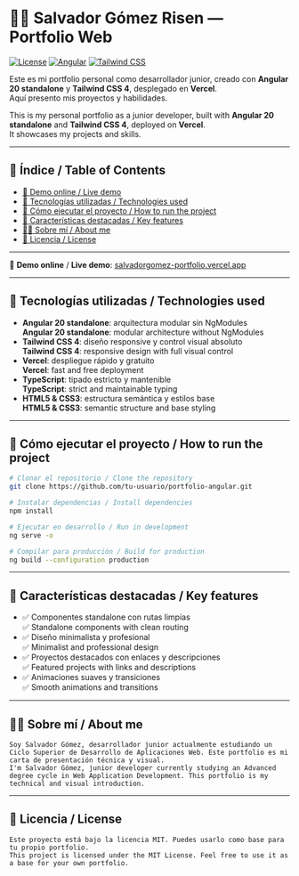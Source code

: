 # 🧑‍💻 Salvador Gómez Risen — Portfolio Web  

[![License](https://img.shields.io/badge/license-MIT-blue)](LICENSE)
[![Angular](https://img.shields.io/badge/angular-v20-DD0031?logo=angular&logoColor=white)]()
[![Tailwind CSS](https://img.shields.io/badge/tailwindcss-v4-06B6D4?logo=tailwindcss&logoColor=white)]()


Este es mi portfolio personal como desarrollador junior, creado con **Angular 20 standalone** y **Tailwind CSS 4**, desplegado en **Vercel**.  
Aquí presento mis proyectos y habilidades.

This is my personal portfolio as a junior developer, built with **Angular 20 standalone** and **Tailwind CSS 4**, deployed on **Vercel**.  
It showcases my projects and skills.  

---

## 📑 Índice / Table of Contents  

- [🔗 Demo online / Live demo](#-salvador-gómez--portfolio-web)  
- [🚀 Tecnologías utilizadas / Technologies used](#-tecnologías-utilizadas--technologies-used)  
- [🧪 Cómo ejecutar el proyecto / How to run the project](#-cómo-ejecutar-el-proyecto--how-to-run-the-project)
- [📌 Características destacadas / Key features](#-características-destacadas--key-features)  
- [👨‍🎓 Sobre mí / About me](#-sobre-mí--about-me)
- [📄 Licencia / License](#-licencia--license)

---

🔗 **Demo online** / **Live demo**: [salvadorgomez-portfolio.vercel.app](https://salvadorgomez-portfolio.vercel.app/)  

---

## 🚀 Tecnologías utilizadas / Technologies used  

- **Angular 20 standalone**: arquitectura modular sin NgModules    
  **Angular 20 standalone**: modular architecture without NgModules  
- **Tailwind CSS 4**: diseño responsive y control visual absoluto    
  **Tailwind CSS 4**: responsive design with full visual control  
- **Vercel**: despliegue rápido y gratuito     
  **Vercel**: fast and free deployment  
- **TypeScript**: tipado estricto y mantenible    
  **TypeScript**: strict and maintainable typing  
- **HTML5 & CSS3**: estructura semántica y estilos base    
  **HTML5 & CSS3**: semantic structure and base styling  

---

## 🧪 Cómo ejecutar el proyecto / How to run the project  

```bash 
# Clonar el repositorio / Clone the repository
git clone https://github.com/tu-usuario/portfolio-angular.git
````
```bash 
# Instalar dependencias / Install dependencies
npm install
```
```bash 
# Ejecutar en desarrollo / Run in development
ng serve -o
```
```bash 
# Compilar para producción / Build for production
ng build --configuration production
```
---

## 📌 Características destacadas / Key features  
- ✅ Componentes standalone con rutas limpias  
  ✅ Standalone components with clean routing  
- ✅ Diseño minimalista y profesional  
  ✅ Minimalist and professional design  
- ✅ Proyectos destacados con enlaces y descripciones  
  ✅ Featured projects with links and descriptions  
- ✅ Animaciones suaves y transiciones  
  ✅ Smooth animations and transitions

---

## 👨‍🎓 Sobre mí / About me  
    Soy Salvador Gómez, desarrollador junior actualmente estudiando un Ciclo Superior de Desarrollo de Aplicaciones Web. Este portfolio es mi carta de presentación técnica y visual.  
    I'm Salvador Gómez, junior developer currently studying an Advanced degree cycle in Web Application Development. This portfolio is my technical and visual introduction.  

---

## 📄 Licencia / License  
    Este proyecto está bajo la licencia MIT. Puedes usarlo como base para tu propio portfolio.   
    This project is licensed under the MIT License. Feel free to use it as a base for your own portfolio.      
 

